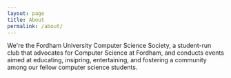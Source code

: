 ```yaml
---
layout: page
title: About
permalink: /about/
---
```


We're the Fordham University Computer Science Society, a student-run club
that advocates for Computer Science at Fordham, and conducts events aimed
at educating, insipring, entertaining, and fostering a community among
our fellow computer science students.
